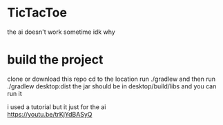 # TicTacToe
the ai doesn't work sometime idk why

# build the project 
clone or download this repo
cd to the location 
run
./gradlew
and then run
./gradlew desktop:dist
the jar should be in
desktop/build/libs
and you can run it


i used a tutorial but it just for the ai\
https://youtu.be/trKjYdBASyQ
